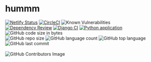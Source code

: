 # hummm

[![Netlify Status](https://api.netlify.com/api/v1/badges/39b578bb-c060-4593-88fe-ae3d103ace31/deploy-status)](https://app.netlify.com/sites/hummbiotech/deploys)
[![CircleCI](https://dl.circleci.com/status-badge/img/gh/udiram/humm/tree/backend-release.svg?style=svg)](https://dl.circleci.com/status-badge/redirect/gh/udiram/humm/tree/backend-release)
![Known Vulnerabilities](https://snyk.io/test/github/udiram/humm/badge.svg)
<br />
[![Dependency Review](https://github.com/udiram/humm/actions/workflows/dependency-review.yml/badge.svg)](https://github.com/udiram/humm/actions/workflows/dependency-review.yml)
[![Django CI](https://github.com/udiram/humm/actions/workflows/django.yml/badge.svg)](https://github.com/udiram/humm/actions/workflows/django.yml)
[![Python application](https://github.com/udiram/humm/actions/workflows/python-app.yml/badge.svg)](https://github.com/udiram/humm/actions/workflows/python-app.yml)
<br />
![GitHub code size in bytes](https://img.shields.io/github/languages/code-size/udiram/humm)
<br />
![GitHub repo size](https://img.shields.io/github/repo-size/udiram/humm?style=plastic)
![GitHub language count](https://img.shields.io/github/languages/count/udiram/humm?style=plastic)
![GitHub top language](https://img.shields.io/github/languages/top/udiram/humm?style=plastic)
![GitHub last commit](https://img.shields.io/github/last-commit/udiram/humm?color=red&style=plastic)
<br />
<br />
![GitHub Contributors Image](https://contrib.rocks/image?repo=udiram/humm)

